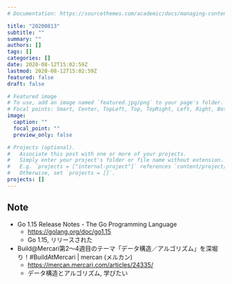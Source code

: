 ```yaml
---
# Documentation: https://sourcethemes.com/academic/docs/managing-content/

title: "20200813"
subtitle: ""
summary: ""
authors: []
tags: []
categories: []
date: 2020-08-12T15:02:59Z
lastmod: 2020-08-12T15:02:59Z
featured: false
draft: false

# Featured image
# To use, add an image named `featured.jpg/png` to your page's folder.
# Focal points: Smart, Center, TopLeft, Top, TopRight, Left, Right, BottomLeft, Bottom, BottomRight.
image:
  caption: ""
  focal_point: ""
  preview_only: false

# Projects (optional).
#   Associate this post with one or more of your projects.
#   Simply enter your project's folder or file name without extension.
#   E.g. `projects = ["internal-project"]` references `content/project/deep-learning/index.md`.
#   Otherwise, set `projects = []`.
projects: []
---
```


## Note

* Go 1.15 Release Notes - The Go Programming Language
  * https://golang.org/doc/go1.15
  * Go 1.15, リリースされた
* Build@Mercari第2〜4週目のテーマ「データ構造／アルゴリズム」を深堀り！#BuildAtMercari | mercan (メルカン)
  * https://mercan.mercari.com/articles/24335/
  * データ構造とアルゴリズム, 学びたい

